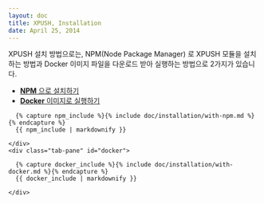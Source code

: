 ```yaml
---
layout: doc
title: XPUSH, Installation
date: April 25, 2014
---
```


XPUSH 설치 방법으로는, 
NPM(Node Package Manager) 로 XPUSH 모듈을 설치하는 방법과 Docker 이미지 파일을 다운로드 받아 실행하는 방법으로
2가지가 있습니다.

<ul id="tabs" class="nav nav-tabs" data-tabs="tabs">
    <li class="active"><a href="#npm" data-toggle="tab"><b>NPM</b> 으로 설치하기</a></li>
    <li><a href="#docker" data-toggle="tab"><b>Docker</b> 이미지로 실행하기</a></li>
</ul>
<div id="my-tab-content" class="tab-content">
    <div class="tab-pane active" id="npm">

      {% capture npm_include %}{% include doc/installation/with-npm.md %}{% endcapture %}
      {{ npm_include | markdownify }}

    </div>
    <div class="tab-pane" id="docker">

      {% capture docker_include %}{% include doc/installation/with-docker.md %}{% endcapture %}
      {{ docker_include | markdownify }}

    </div>
</div>
